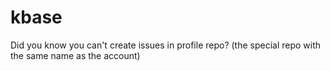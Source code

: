 # kbase

Did you know you can't create issues in profile repo? (the special repo with the same name as the account)
